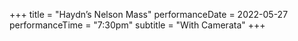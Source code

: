 +++
title = "Haydn’s Nelson Mass"
performanceDate = 2022-05-27
performanceTime = "7:30pm"
subtitle = "With Camerata"
+++


